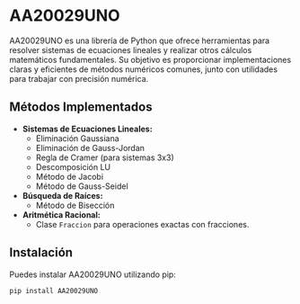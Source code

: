 # AA20029UNO

AA20029UNO es una librería de Python que ofrece herramientas para resolver sistemas de ecuaciones lineales y realizar otros cálculos matemáticos fundamentales. Su objetivo es proporcionar implementaciones claras y eficientes de métodos numéricos comunes, junto con utilidades para trabajar con precisión numérica.

## Métodos Implementados

* **Sistemas de Ecuaciones Lineales:**
    * Eliminación Gaussiana
    * Eliminación de Gauss-Jordan
    * Regla de Cramer (para sistemas 3x3)
    * Descomposición LU
    * Método de Jacobi
    * Método de Gauss-Seidel
* **Búsqueda de Raíces:**
    * Método de Bisección
* **Aritmética Racional:**
    * Clase `Fraccion` para operaciones exactas con fracciones.

## Instalación

Puedes instalar AA20029UNO utilizando pip:

```bash
pip install AA20029UNO